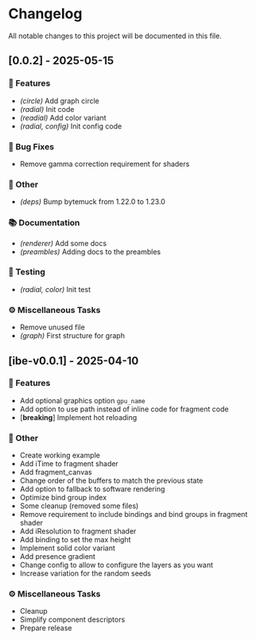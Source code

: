 # Changelog

All notable changes to this project will be documented in this file.

## [0.0.2] - 2025-05-15

### 🚀 Features

- *(circle)* Add graph circle
- *(radial)* Init code
- *(readial)* Add color variant
- *(radial, config)* Init config code

### 🐛 Bug Fixes

- Remove gamma correction requirement for shaders

### 💼 Other

- *(deps)* Bump bytemuck from 1.22.0 to 1.23.0

### 📚 Documentation

- *(renderer)* Add some docs
- *(preambles)* Adding docs to the preambles

### 🧪 Testing

- *(radial, color)* Init test

### ⚙️ Miscellaneous Tasks

- Remove unused file
- *(graph)* First structure for graph

## [ibe-v0.0.1] - 2025-04-10

### 🚀 Features

- Add optional graphics option `gpu_name`
- Add option to use path instead of inline code for fragment code
- [**breaking**] Implement hot reloading

### 💼 Other

- Create working example
- Add iTime to fragment shader
- Add fragment_canvas
- Change order of the buffers to match the previous state
- Add option to fallback to software rendering
- Optimize bind group index
- Some cleanup (removed some files)
- Remove requirement to include bindings and bind groups in fragment shader
- Add iResolution to fragment shader
- Add binding to set the max height
- Implement solid color variant
- Add presence gradient
- Change config to allow to configure the layers as you want
- Increase variation for the random seeds

### ⚙️ Miscellaneous Tasks

- Cleanup
- Simplify component descriptors
- Prepare release

<!-- generated by git-cliff -->
